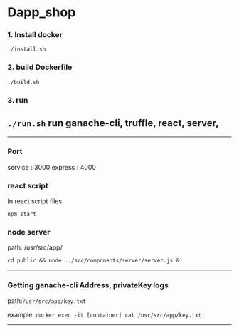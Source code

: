 # Dapp_shop

### 1. Install docker

`./install.sh`

### 2. build Dockerfile
`./build.sh`

### 3. run
`./run.sh`
run ganache-cli, truffle, react, server, 
---
---

### Port
service : 3000
express : 4000

### react script  
In react script files

`npm start`

### node server
path: /usr/src/app/  

`cd public && node ../src/components/server/server.js & `  

---
### Getting ganache-cli Address, privateKey logs
path:`/usr/src/app/key.txt`  

example: `docker exec -it [container] cat /usr/src/app/key.txt`

---
